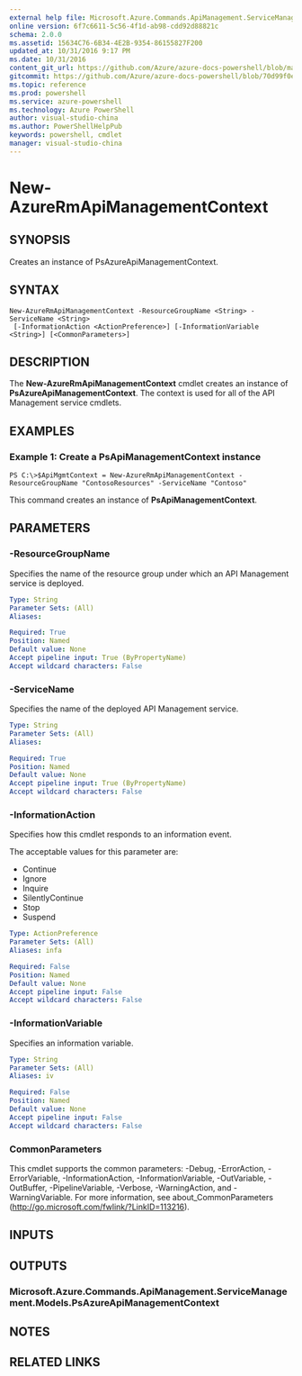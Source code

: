 ```yaml
---
external help file: Microsoft.Azure.Commands.ApiManagement.ServiceManagement.dll-Help.xml
online version: 6f7c6611-5c56-4f1d-ab98-cdd92d88821c
schema: 2.0.0
ms.assetid: 15634C76-6B34-4E2B-9354-86155827F200
updated_at: 10/31/2016 9:17 PM
ms.date: 10/31/2016
content_git_url: https://github.com/Azure/azure-docs-powershell/blob/master/azureps-cmdlets-docs/ResourceManager/Microsoft.Azure.Commands.ApiManagement.ServiceManagement/v2.1.0/New-AzureRmApiManagementContext.md
gitcommit: https://github.com/Azure/azure-docs-powershell/blob/70d99f0e924efe152eb73454f7898f92d5a5db64/azureps-cmdlets-docs/ResourceManager/Microsoft.Azure.Commands.ApiManagement.ServiceManagement/v2.1.0/New-AzureRmApiManagementContext.md
ms.topic: reference
ms.prod: powershell
ms.service: azure-powershell
ms.technology: Azure PowerShell
author: visual-studio-china
ms.author: PowerShellHelpPub
keywords: powershell, cmdlet
manager: visual-studio-china
---
```


# New-AzureRmApiManagementContext

## SYNOPSIS
Creates an instance of PsAzureApiManagementContext.

## SYNTAX

```
New-AzureRmApiManagementContext -ResourceGroupName <String> -ServiceName <String>
 [-InformationAction <ActionPreference>] [-InformationVariable <String>] [<CommonParameters>]
```

## DESCRIPTION
The **New-AzureRmApiManagementContext** cmdlet creates an instance of **PsAzureApiManagementContext**.
The context is used for all of the API Management service cmdlets.

## EXAMPLES

### Example 1: Create a PsApiManagementContext instance
```
PS C:\>$ApiMgmtContext = New-AzureRmApiManagementContext -ResourceGroupName "ContosoResources" -ServiceName "Contoso"
```

This command creates an instance of **PsApiManagementContext**.

## PARAMETERS

### -ResourceGroupName
Specifies the name of the resource group under which an API Management service is deployed.

```yaml
Type: String
Parameter Sets: (All)
Aliases: 

Required: True
Position: Named
Default value: None
Accept pipeline input: True (ByPropertyName)
Accept wildcard characters: False
```

### -ServiceName
Specifies the name of the deployed API Management service.

```yaml
Type: String
Parameter Sets: (All)
Aliases: 

Required: True
Position: Named
Default value: None
Accept pipeline input: True (ByPropertyName)
Accept wildcard characters: False
```

### -InformationAction
Specifies how this cmdlet responds to an information event.

The acceptable values for this parameter are:

- Continue
- Ignore
- Inquire
- SilentlyContinue
- Stop
- Suspend

```yaml
Type: ActionPreference
Parameter Sets: (All)
Aliases: infa

Required: False
Position: Named
Default value: None
Accept pipeline input: False
Accept wildcard characters: False
```

### -InformationVariable
Specifies an information variable.

```yaml
Type: String
Parameter Sets: (All)
Aliases: iv

Required: False
Position: Named
Default value: None
Accept pipeline input: False
Accept wildcard characters: False
```

### CommonParameters
This cmdlet supports the common parameters: -Debug, -ErrorAction, -ErrorVariable, -InformationAction, -InformationVariable, -OutVariable, -OutBuffer, -PipelineVariable, -Verbose, -WarningAction, and -WarningVariable. For more information, see about_CommonParameters (http://go.microsoft.com/fwlink/?LinkID=113216).

## INPUTS

## OUTPUTS

### Microsoft.Azure.Commands.ApiManagement.ServiceManagement.Models.PsAzureApiManagementContext

## NOTES

## RELATED LINKS


